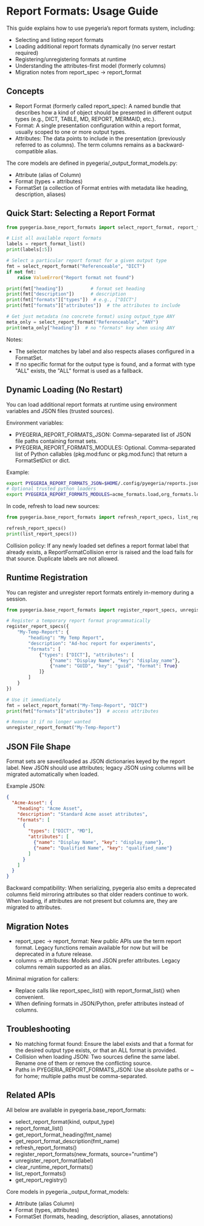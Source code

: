 # Report Formats: Usage Guide

This guide explains how to use pyegeria’s report formats system, including:
- Selecting and listing report formats
- Loading additional report formats dynamically (no server restart required)
- Registering/unregistering formats at runtime
- Understanding the attributes-first model (formerly columns)
- Migration notes from report_spec → report_format

## Concepts

- Report Format (formerly called report_spec): A named bundle that describes how a kind of object should be presented in different output types (e.g., DICT, TABLE, MD, REPORT, MERMAID, etc.).
- Format: A single presentation configuration within a report format, usually scoped to one or more output types.
- Attributes: The data points to include in the presentation (previously referred to as columns). The term columns remains as a backward-compatible alias.

The core models are defined in pyegeria/_output_format_models.py:
- Attribute (alias of Column)
- Format (types + attributes)
- FormatSet (a collection of Format entries with metadata like heading, description, aliases)

## Quick Start: Selecting a Report Format

```python
from pyegeria.base_report_formats import select_report_format, report_format_list, get_report_format_heading

# List all available report formats
labels = report_format_list()
print(labels[:5])

# Select a particular report format for a given output type
fmt = select_report_format("Referenceable", "DICT")
if not fmt:
    raise ValueError("Report format not found")

print(fmt["heading"])          # format set heading
print(fmt["description"])      # description
print(fmt["formats"]["types"])  # e.g., ["DICT"]
print(fmt["formats"]["attributes"])  # the attributes to include

# Get just metadata (no concrete format) using output_type ANY
meta_only = select_report_format("Referenceable", "ANY")
print(meta_only["heading"])  # no "formats" key when using ANY
```

Notes:
- The selector matches by label and also respects aliases configured in a FormatSet.
- If no specific format for the output type is found, and a format with type "ALL" exists, the "ALL" format is used as a fallback.

## Dynamic Loading (No Restart)

You can load additional report formats at runtime using environment variables and JSON files (trusted sources).

Environment variables:
- PYEGERIA_REPORT_FORMATS_JSON: Comma-separated list of JSON file paths containing format sets.
- PYEGERIA_REPORT_FORMATS_MODULES: Optional. Comma-separated list of Python callables (pkg.mod:func or pkg.mod.func) that return a FormatSetDict or dict.

Example:

```bash
export PYEGERIA_REPORT_FORMATS_JSON=$HOME/.config/pyegeria/reports.json,$HOME/team/acme_formats.json
# Optional trusted python loaders
export PYEGERIA_REPORT_FORMATS_MODULES=acme_formats.load,org_formats.loader:load_all
```

In code, refresh to load new sources:

```python
from pyegeria.base_report_formats import refresh_report_specs, list_report_specs

refresh_report_specs()
print(list_report_specs())
```

Collision policy: If any newly loaded set defines a report format label that already exists, a ReportFormatCollision error is raised and the load fails for that source. Duplicate labels are not allowed.

## Runtime Registration

You can register and unregister report formats entirely in-memory during a session.

```python
from pyegeria.base_report_formats import register_report_specs, unregister_report_format, select_report_format

# Register a temporary report format programmatically
register_report_specs({
    "My-Temp-Report": {
        "heading": "My Temp Report",
        "description": "Ad-hoc report for experiments",
        "formats": [
            {"types": ["DICT"], "attributes": [
                {"name": "Display Name", "key": "display_name"},
                {"name": "GUID", "key": "guid", "format": True}
            ]}
        ]
    }
})

# Use it immediately
fmt = select_report_format("My-Temp-Report", "DICT")
print(fmt["formats"]["attributes"])  # access attributes

# Remove it if no longer wanted
unregister_report_format("My-Temp-Report")
```

## JSON File Shape

Format sets are saved/loaded as JSON dictionaries keyed by the report label. New JSON should use attributes; legacy JSON using columns will be migrated automatically when loaded.

Example JSON:

```json
{
  "Acme-Asset": {
    "heading": "Acme Asset",
    "description": "Standard Acme asset attributes",
    "formats": [
      {
        "types": ["DICT", "MD"],
        "attributes": [
          {"name": "Display Name", "key": "display_name"},
          {"name": "Qualified Name", "key": "qualified_name"}
        ]
      }
    ]
  }
}
```

Backward compatibility: When serializing, pyegeria also emits a deprecated columns field mirroring attributes so that older readers continue to work. When loading, if attributes are not present but columns are, they are migrated to attributes.

## Migration Notes

- report_spec → report_format: New public APIs use the term report format. Legacy functions remain available for now but will be deprecated in a future release.
- columns → attributes: Models and JSON prefer attributes. Legacy columns remain supported as an alias.

Minimal migration for callers:
- Replace calls like report_spec_list() with report_format_list() when convenient.
- When defining formats in JSON/Python, prefer attributes instead of columns.

## Troubleshooting

- No matching format found: Ensure the label exists and that a format for the desired output type exists, or that an ALL format is provided.
- Collision when loading JSON: Two sources define the same label. Rename one of them or remove the conflicting source.
- Paths in PYEGERIA_REPORT_FORMATS_JSON: Use absolute paths or ~ for home; multiple paths must be comma-separated.

## Related APIs

All below are available in pyegeria.base_report_formats:
- select_report_format(kind, output_type)
- report_format_list()
- get_report_format_heading(fmt_name)
- get_report_format_description(fmt_name)
- refresh_report_formats()
- register_report_formats(new_formats, source="runtime")
- unregister_report_format(label)
- clear_runtime_report_formats()
- list_report_formats()
- get_report_registry()

Core models in pyegeria._output_format_models:
- Attribute (alias Column)
- Format (types, attributes)
- FormatSet (formats, heading, description, aliases, annotations)
